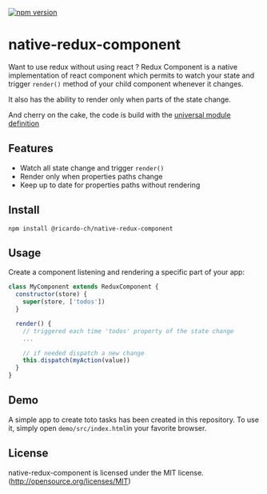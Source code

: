 [![npm version](https://badge.fury.io/js/%40ricardo-ch%2Fnative-redux-component.svg)](https://badge.fury.io/js/%40ricardo-ch%2Fnative-redux-component)

# native-redux-component

Want to use redux without using react ? Redux Component is a native implementation of react component which permits to watch your state and trigger `render()` method of your child component whenever it changes.

It also has the ability to render only when parts of the state change.

And cherry on the cake, the code is build with the [universal module definition](https://github.com/umdjs/umd/)

## Features
- Watch all state change and trigger `render()`
- Render only when properties paths change
- Keep up to date for properties paths without rendering

## Install

`npm install @ricardo-ch/native-redux-component`

## Usage

Create a component listening and rendering a specific part of your app:
```javascript
class MyComponent extends ReduxComponent {
  constructor(store) {
    super(store, ['todos'])
  }

  render() {
    // triggered each time 'todos' property of the state change
    ...

    // if needed dispatch a new change
    this.dispatch(myAction(value))
  }
}
```

## Demo

A simple app to create toto tasks has been created in this repository.
To use it, simply open `demo/src/index.html`in your favorite browser.

## License
native-redux-component is licensed under the MIT license. (http://opensource.org/licenses/MIT)
